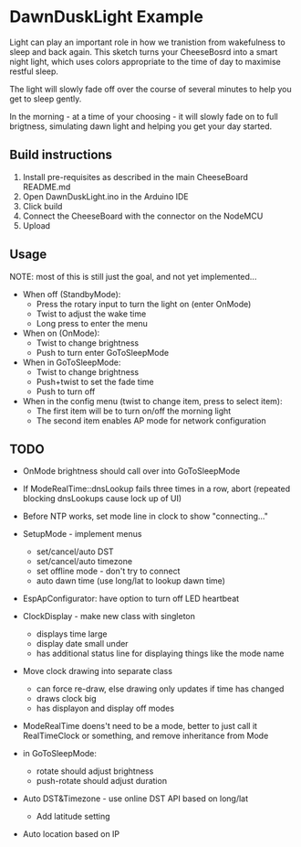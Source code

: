 # DawnDuskLight Example

Light can play an important role in how we tranistion from wakefulness to sleep and back again. This sketch turns your CheeseBosrd into a smart night light, which uses colors appropriate to the time of day to maximise restful sleep.  

The light will slowly fade off over the course of several minutes to help you get to sleep gently.  

In the morning - at a time of your choosing - it will slowly fade on to full brigtness, simulating dawn light and helping you get your day started.

## Build instructions

1. Install pre-requisites as described in the main CheeseBoard README.md
2. Open DawnDuskLight.ino in the Arduino IDE
3. Click build
4. Connect the CheeseBoard with the connector on the NodeMCU
5. Upload

## Usage

NOTE: most of this is still just the goal, and not yet implemented...

* When off (StandbyMode):
   * Press the rotary input to turn the light on (enter OnMode)
   * Twist to adjust the wake time
   * Long press to enter the menu
* When on (OnMode):
   * Twist to change brightness
   * Push to turn enter GoToSleepMode
* When in GoToSleepMode:
   * Twist to change brightness
   * Push+twist to set the fade time
   * Push to turn off
* When in the config menu (twist to change item, press to select item):
   * The first item will be to turn on/off the morning light
   * The second item enables AP mode for network configuration
   
## TODO

+ OnMode brightness should call over into GoToSleepMode

+ If ModeRealTime::dnsLookup fails three times in a row, abort (repeated blocking dnsLookups cause lock up of UI)

+ Before NTP works, set mode line in clock to show "connecting..."

+ SetupMode - implement menus
  + set/cancel/auto DST
  + set/cancel/auto timezone
  + set offline mode - don't try to connect
  + auto dawn time (use long/lat to lookup dawn time)

+ EspApConfigurator: have option to turn off LED heartbeat

+ ClockDisplay - make new class with singleton
  - displays time large
  - display date small under
  - has additional status line for displaying things like the mode name

+ Move clock drawing into separate class 
  - can force re-draw, else drawing only updates if time has changed
  - draws clock big
  - has displayon and display off modes

+ ModeRealTime doens't need to be a mode, better to just call it
  RealTimeClock or something, and remove inheritance from Mode

+ in GoToSleepMode:
  - rotate should adjust brightness
  - push-rotate should adjust duration

+ Auto DST&Timezone - use online DST API based on long/lat
  - Add latitude setting

+ Auto location based on IP

